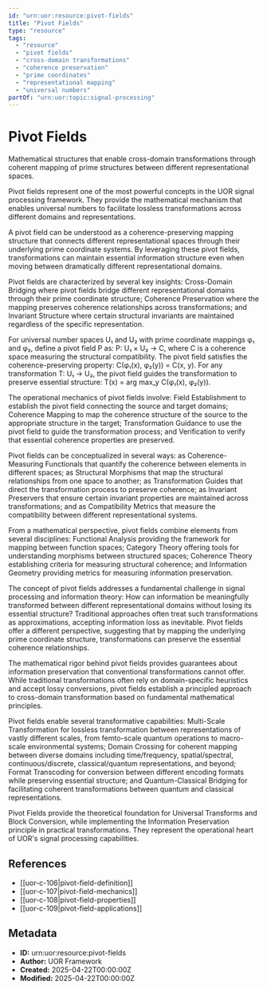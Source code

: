 ```yaml
---
id: "urn:uor:resource:pivot-fields"
title: "Pivot Fields"
type: "resource"
tags:
  - "resource"
  - "pivot fields"
  - "cross-domain transformations"
  - "coherence preservation"
  - "prime coordinates"
  - "representational mapping"
  - "universal numbers"
partOf: "urn:uor:topic:signal-processing"
---
```


# Pivot Fields

Mathematical structures that enable cross-domain transformations through coherent mapping of prime structures between different representational spaces.

Pivot fields represent one of the most powerful concepts in the UOR signal processing framework. They provide the mathematical mechanism that enables universal numbers to facilitate lossless transformations across different domains and representations.

A pivot field can be understood as a coherence-preserving mapping structure that connects different representational spaces through their underlying prime coordinate systems. By leveraging these pivot fields, transformations can maintain essential information structure even when moving between dramatically different representational domains.

Pivot fields are characterized by several key insights: Cross-Domain Bridging where pivot fields bridge different representational domains through their prime coordinate structure; Coherence Preservation where the mapping preserves coherence relationships across transformations; and Invariant Structure where certain structural invariants are maintained regardless of the specific representation.

For universal number spaces U₁ and U₂ with prime coordinate mappings φ₁ and φ₂, define a pivot field P as: P: U₁ × U₂ → C, where C is a coherence space measuring the structural compatibility. The pivot field satisfies the coherence-preserving property: C(φ₁(x), φ₂(y)) = C(x, y). For any transformation T: U₁ → U₂, the pivot field guides the transformation to preserve essential structure: T(x) = arg max_y C(φ₁(x), φ₂(y)).

The operational mechanics of pivot fields involve: Field Establishment to establish the pivot field connecting the source and target domains; Coherence Mapping to map the coherence structure of the source to the appropriate structure in the target; Transformation Guidance to use the pivot field to guide the transformation process; and Verification to verify that essential coherence properties are preserved.

Pivot fields can be conceptualized in several ways: as Coherence-Measuring Functionals that quantify the coherence between elements in different spaces; as Structural Morphisms that map the structural relationships from one space to another; as Transformation Guides that direct the transformation process to preserve coherence; as Invariant Preservers that ensure certain invariant properties are maintained across transformations; and as Compatibility Metrics that measure the compatibility between different representational systems.

From a mathematical perspective, pivot fields combine elements from several disciplines: Functional Analysis providing the framework for mapping between function spaces; Category Theory offering tools for understanding morphisms between structured spaces; Coherence Theory establishing criteria for measuring structural coherence; and Information Geometry providing metrics for measuring information preservation.

The concept of pivot fields addresses a fundamental challenge in signal processing and information theory: How can information be meaningfully transformed between different representational domains without losing its essential structure? Traditional approaches often treat such transformations as approximations, accepting information loss as inevitable. Pivot fields offer a different perspective, suggesting that by mapping the underlying prime coordinate structure, transformations can preserve the essential coherence relationships.

The mathematical rigor behind pivot fields provides guarantees about information preservation that conventional transformations cannot offer. While traditional transformations often rely on domain-specific heuristics and accept lossy conversions, pivot fields establish a principled approach to cross-domain transformation based on fundamental mathematical principles.

Pivot fields enable several transformative capabilities: Multi-Scale Transformation for lossless transformation between representations of vastly different scales, from femto-scale quantum operations to macro-scale environmental systems; Domain Crossing for coherent mapping between diverse domains including time/frequency, spatial/spectral, continuous/discrete, classical/quantum representations, and beyond; Format Transcoding for conversion between different encoding formats while preserving essential structure; and Quantum-Classical Bridging for facilitating coherent transformations between quantum and classical representations.

Pivot Fields provide the theoretical foundation for Universal Transforms and Block Conversion, while implementing the Information Preservation principle in practical transformations. They represent the operational heart of UOR's signal processing capabilities.

## References

- [[uor-c-106|pivot-field-definition]]
- [[uor-c-107|pivot-field-mechanics]]
- [[uor-c-108|pivot-field-properties]]
- [[uor-c-109|pivot-field-applications]]

## Metadata

- **ID:** urn:uor:resource:pivot-fields
- **Author:** UOR Framework
- **Created:** 2025-04-22T00:00:00Z
- **Modified:** 2025-04-22T00:00:00Z
